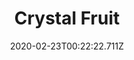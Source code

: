 ---
templateKey: blog-post
featuredpost: false
date: 2020-02-23T00:22:22.711Z
title: Crystal Fruit
description: A delicate fruit that pops up from the snow.
type: Fruit
sellPrice: 150
energy: 63
health: 28
featuredimage: /img/Crystal_Fruit.png
tags:
  - fruit
  - forageable
  - jelly
  - wine
  - bundle
  - Winter Seeds
  - Winter Foraging Bundle
  - jelly
  - wine
---